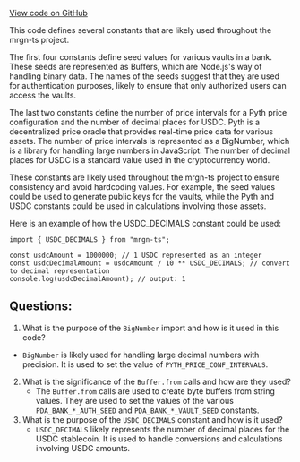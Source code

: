 [View code on GitHub](https://github.com/mrgnlabs/mrgn-ts/packages/marginfi-client-v2/src/constants.ts)

This code defines several constants that are likely used throughout the mrgn-ts project.

The first four constants define seed values for various vaults in a bank. These seeds are represented as Buffers, which are Node.js's way of handling binary data. The names of the seeds suggest that they are used for authentication purposes, likely to ensure that only authorized users can access the vaults.

The last two constants define the number of price intervals for a Pyth price configuration and the number of decimal places for USDC. Pyth is a decentralized price oracle that provides real-time price data for various assets. The number of price intervals is represented as a BigNumber, which is a library for handling large numbers in JavaScript. The number of decimal places for USDC is a standard value used in the cryptocurrency world.

These constants are likely used throughout the mrgn-ts project to ensure consistency and avoid hardcoding values. For example, the seed values could be used to generate public keys for the vaults, while the Pyth and USDC constants could be used in calculations involving those assets.

Here is an example of how the USDC_DECIMALS constant could be used:

```
import { USDC_DECIMALS } from "mrgn-ts";

const usdcAmount = 1000000; // 1 USDC represented as an integer
const usdcDecimalAmount = usdcAmount / 10 ** USDC_DECIMALS; // convert to decimal representation
console.log(usdcDecimalAmount); // output: 1
```

## Questions:

1.  What is the purpose of the `BigNumber` import and how is it used in this code?

- `BigNumber` is likely used for handling large decimal numbers with precision. It is used to set the value of `PYTH_PRICE_CONF_INTERVALS`.

2. What is the significance of the `Buffer.from` calls and how are they used?
   - The `Buffer.from` calls are used to create byte buffers from string values. They are used to set the values of the various `PDA_BANK_*_AUTH_SEED` and `PDA_BANK_*_VAULT_SEED` constants.
3. What is the purpose of the `USDC_DECIMALS` constant and how is it used?
   - `USDC_DECIMALS` likely represents the number of decimal places for the USDC stablecoin. It is used to handle conversions and calculations involving USDC amounts.
